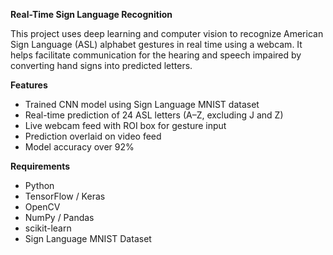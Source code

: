 **Real-Time Sign Language Recognition**

This project uses deep learning and computer vision to recognize American Sign Language (ASL) alphabet gestures in real time using a webcam. It helps facilitate communication for the hearing and speech impaired by converting hand signs into predicted letters.


**Features**

- Trained CNN model using Sign Language MNIST dataset
- Real-time prediction of 24 ASL letters (A–Z, excluding J and Z)
- Live webcam feed with ROI box for gesture input
- Prediction overlaid on video feed
- Model accuracy over 92%

**Requirements**

- Python
- TensorFlow / Keras
- OpenCV
- NumPy / Pandas
- scikit-learn
- Sign Language MNIST Dataset
